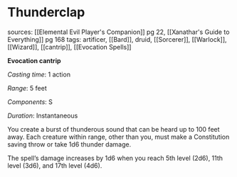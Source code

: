 # Thunderclap
sources: [[Elemental Evil Player's Companion]] pg 22, [[Xanathar's Guide to Everything]] pg 168
tags: artificer, [[Bard]], druid, [[Sorcerer]], [[Warlock]], [[Wizard]], [[cantrip]], [[Evocation Spells]]

**Evocation cantrip**

*Casting time*: 1 action

*Range*: 5 feet

*Components*: S

*Duration*: Instantaneous

You create a burst of thunderous sound that can be heard up to 100 feet away. Each creature within range, other than you, must make a Constitution saving throw or take 1d6 thunder damage.

The spell’s damage increases by 1d6 when you reach 5th level (2d6), 11th level (3d6), and 17th level (4d6).
